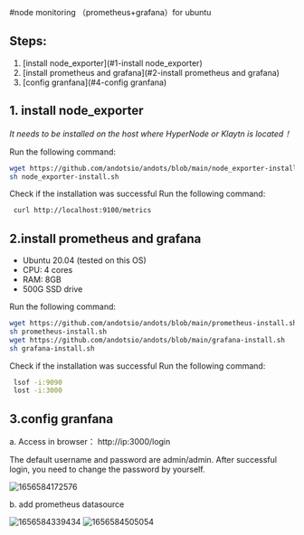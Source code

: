 #node monitoring （prometheus+grafana）for ubuntu
## Steps:
 1. [install node_exporter](#1-install node_exporter)
 2. [install prometheus and grafana](#2-install prometheus and grafana)
 3. [config granfana](#4-config granfana)
## 1. install node_exporter
*It needs to be installed on the host where HyperNode or Klaytn is located！*

Run the following command: 
```bash
wget https://github.com/andotsio/andots/blob/main/node_exporter-install.sh
sh node_exporter-install.sh
```

Check if the installation was successful Run the following command: 
```bash
 curl http://localhost:9100/metrics
```

## 2.install prometheus and grafana
- Ubuntu 20.04 (tested on this OS)
- CPU: 4 cores
- RAM: 8GB
- 500G SSD drive

Run the following command: 
```bash
wget https://github.com/andotsio/andots/blob/main/prometheus-install.sh
sh prometheus-install.sh
wget https://github.com/andotsio/andots/blob/main/grafana-install.sh
sh grafana-install.sh
```

Check if the installation was successful Run the following command: 
```bash
 lsof -i:9090
 lost -i:3000
```

## 3.config granfana
a. Access in browser： http://ip:3000/login

The default username and password are admin/admin. After successful login, you need to change the password by yourself.

![1656584172576](https://user-images.githubusercontent.com/100293899/176653358-2beed001-18bf-4f09-9617-04cf09bf405b.png)

b. add prometheus datasource

![1656584339434](https://user-images.githubusercontent.com/100293899/176654112-1792ef7d-dc02-4bcb-816d-b652f7c5490e.png)
![1656584505054](https://user-images.githubusercontent.com/100293899/176654480-ebd0c935-7338-40cd-b082-48503bf58fd4.png)

